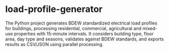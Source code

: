 # load-profile-generator
The Python project generates BDEW standardized electrical load profiles for buildings, processing residential, commercial, agricultural and mixed-use properties with 15-minute intervals. It considers building type, floor area, day type and seasons, validates against BDEW standards, and exports results as CSV/JSON using parallel processing.
